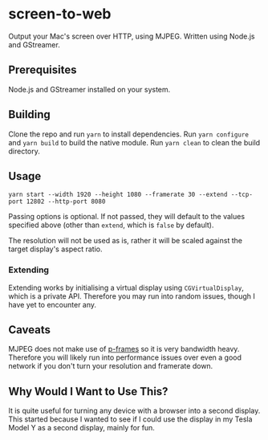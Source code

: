 # screen-to-web
Output your Mac's screen over HTTP, using MJPEG. Written using Node.js and GStreamer.

## Prerequisites
Node.js and GStreamer installed on your system.

## Building
Clone the repo and run `yarn` to install dependencies. Run `yarn configure` and `yarn build` to build the native module. Run `yarn clean` to clean the build directory.

## Usage

```
yarn start --width 1920 --height 1080 --framerate 30 --extend --tcp-port 12802 --http-port 8080
```

Passing options is optional. If not passed, they will default to the values specified above (other than `extend`, which is `false` by default).

The resolution will not be used as is, rather it will be scaled against the target display's aspect ratio.

### Extending
Extending works by initialising a virtual display using `CGVirtualDisplay`, which is a private API. Therefore you may run into random issues, though I have yet to encounter any.

## Caveats
MJPEG does not make use of [p-frames](https://en.wikipedia.org/wiki/Video_compression_picture_types#Predicted_(P)_frames/slices) so it is very bandwidth heavy. Therefore you will likely run into performance issues over even a good network if you don't turn your resolution and framerate down.

## Why Would I Want to Use This?
It is quite useful for turning any device with a browser into a second display. This started because I wanted to see if I could use the display in my Tesla Model Y as a second display, mainly for fun.
